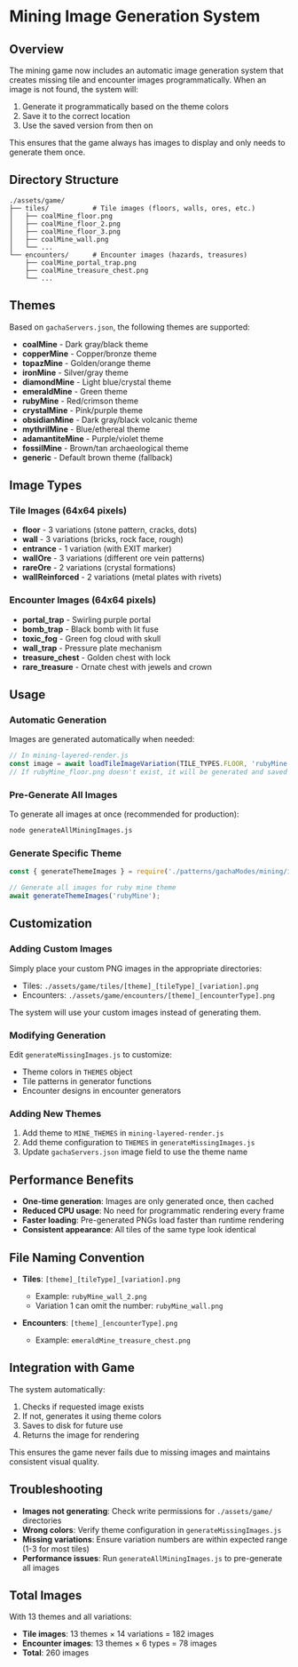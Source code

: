 # Mining Image Generation System

## Overview
The mining game now includes an automatic image generation system that creates missing tile and encounter images programmatically. When an image is not found, the system will:
1. Generate it programmatically based on the theme colors
2. Save it to the correct location
3. Use the saved version from then on

This ensures that the game always has images to display and only needs to generate them once.

## Directory Structure
```
./assets/game/
├── tiles/           # Tile images (floors, walls, ores, etc.)
│   ├── coalMine_floor.png
│   ├── coalMine_floor_2.png
│   ├── coalMine_floor_3.png
│   ├── coalMine_wall.png
│   └── ...
└── encounters/      # Encounter images (hazards, treasures)
    ├── coalMine_portal_trap.png
    ├── coalMine_treasure_chest.png
    └── ...
```

## Themes
Based on `gachaServers.json`, the following themes are supported:
- **coalMine** - Dark gray/black theme
- **copperMine** - Copper/bronze theme
- **topazMine** - Golden/orange theme
- **ironMine** - Silver/gray theme
- **diamondMine** - Light blue/crystal theme
- **emeraldMine** - Green theme
- **rubyMine** - Red/crimson theme
- **crystalMine** - Pink/purple theme
- **obsidianMine** - Dark gray/black volcanic theme
- **mythrilMine** - Blue/ethereal theme
- **adamantiteMine** - Purple/violet theme
- **fossilMine** - Brown/tan archaeological theme
- **generic** - Default brown theme (fallback)

## Image Types

### Tile Images (64x64 pixels)
- **floor** - 3 variations (stone pattern, cracks, dots)
- **wall** - 3 variations (bricks, rock face, rough)
- **entrance** - 1 variation (with EXIT marker)
- **wallOre** - 3 variations (different ore vein patterns)
- **rareOre** - 2 variations (crystal formations)
- **wallReinforced** - 2 variations (metal plates with rivets)

### Encounter Images (64x64 pixels)
- **portal_trap** - Swirling purple portal
- **bomb_trap** - Black bomb with lit fuse
- **toxic_fog** - Green fog cloud with skull
- **wall_trap** - Pressure plate mechanism
- **treasure_chest** - Golden chest with lock
- **rare_treasure** - Ornate chest with jewels and crown

## Usage

### Automatic Generation
Images are generated automatically when needed:
```javascript
// In mining-layered-render.js
const image = await loadTileImageVariation(TILE_TYPES.FLOOR, 'rubyMine', 0);
// If rubyMine_floor.png doesn't exist, it will be generated and saved
```

### Pre-Generate All Images
To generate all images at once (recommended for production):
```bash
node generateAllMiningImages.js
```

### Generate Specific Theme
```javascript
const { generateThemeImages } = require('./patterns/gachaModes/mining/imageProcessing/generateMissingImages');

// Generate all images for ruby mine theme
await generateThemeImages('rubyMine');
```

## Customization

### Adding Custom Images
Simply place your custom PNG images in the appropriate directories:
- Tiles: `./assets/game/tiles/[theme]_[tileType]_[variation].png`
- Encounters: `./assets/game/encounters/[theme]_[encounterType].png`

The system will use your custom images instead of generating them.

### Modifying Generation
Edit `generateMissingImages.js` to customize:
- Theme colors in `THEMES` object
- Tile patterns in generator functions
- Encounter designs in encounter generators

### Adding New Themes
1. Add theme to `MINE_THEMES` in `mining-layered-render.js`
2. Add theme configuration to `THEMES` in `generateMissingImages.js`
3. Update `gachaServers.json` image field to use the theme name

## Performance Benefits
- **One-time generation**: Images are only generated once, then cached
- **Reduced CPU usage**: No need for programmatic rendering every frame
- **Faster loading**: Pre-generated PNGs load faster than runtime rendering
- **Consistent appearance**: All tiles of the same type look identical

## File Naming Convention
- **Tiles**: `[theme]_[tileType]_[variation].png`
  - Example: `rubyMine_wall_2.png`
  - Variation 1 can omit the number: `rubyMine_wall.png`
  
- **Encounters**: `[theme]_[encounterType].png`
  - Example: `emeraldMine_treasure_chest.png`

## Integration with Game
The system automatically:
1. Checks if requested image exists
2. If not, generates it using theme colors
3. Saves to disk for future use
4. Returns the image for rendering

This ensures the game never fails due to missing images and maintains consistent visual quality.

## Troubleshooting
- **Images not generating**: Check write permissions for `./assets/game/` directories
- **Wrong colors**: Verify theme configuration in `generateMissingImages.js`
- **Missing variations**: Ensure variation numbers are within expected range (1-3 for most tiles)
- **Performance issues**: Run `generateAllMiningImages.js` to pre-generate all images

## Total Images
With 13 themes and all variations:
- **Tile images**: 13 themes × 14 variations = 182 images
- **Encounter images**: 13 themes × 6 types = 78 images
- **Total**: 260 images